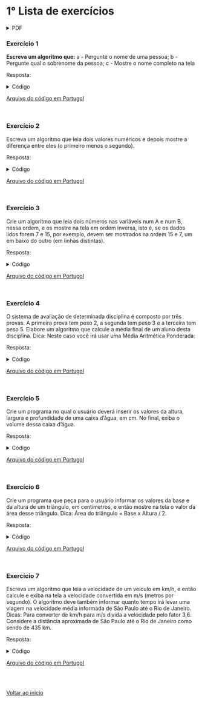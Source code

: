 # 1° Lista de exercícios 

<details>
<summary>PDF</summary>

[PDF da 1° Lista de exercícios](/Arquivos/Pdf/Lista%201.pdf)

</details>

### Exercício 1
**Escreva um algoritmo que:**
a - Pergunte o nome de uma pessoa;
b - Pergunte qual o sobrenome da pessoa;
c - Mostre o nome completo na tela

Resposta:

<details>
<summary>Código</summary>

```portugol
programa
{
	cadeia nome, sobre_nome
	inteiro idade
	
	
	funcao inicio()
	{
		/* Solicitando informações */
		escreva("Digite seu primeiro nome: ")
		leia(nome)
		escreva("Digite o seu sobrenome: ")
		leia(sobre_nome)
		escreva("Digite sua idade: ")
		leia(idade)
		
		/*Mostrando infornações na tela*/
		escreva("\nSeu nome é: ", nome," ", sobre_nome, ", e sua idade é: ", idade, " anos.")
		
	}
}
```

</details>

[Arquivo do código em Portugol](/Arquivos/C%C3%B3digo/Lista%201%20Ex%201.por)

<br>

### Exercício 2
Escreva um algoritmo que leia dois valores numéricos e depois mostre a diferença entre eles (o primeiro menos o segundo).

Resposta:

<details>
<summary>Código</summary>

```portugol
programa
{
	real num_1, num_2, soma, sub, mult, div,resto
	caracter operacao
	
	funcao inicio()
	{	
		/* Solicitação de dados */
		escreva("Escreva o primeiro número: ")
		leia(num_1)
		escreva("Escreva o primeiro número: ")
		leia(num_2)
		escreva("\nEscolha a operação -> 1-Soma, 2-Subtração, 3-Multiplicação, 4-Divisão: ")
		leia(operacao)	

		/* Criando as operações */
		soma = num_1 + num_2
		sub = num_1 - num_2
		mult = num_1 * num_2
		div = num_1 / num_2
		
 
		/* Mostrando resultado dependendo da operação */
		se(operacao == '1'){
			escreva("\nOs números são: ", num_1, " e: ", num_2, ", e a operação escolhida foi a Soma\n")
			escreva("A soma dos números é: ", soma,"\n")
		}
		senao se(operacao == '2'){
			escreva("\nOs números são: ", num_1, " e: ", num_2, ", e a operação escolhida foi a Subtração\n")
			escreva("A subtração do primeiro número pelo segundo é: ", sub,"\n")
		}
		senao se(operacao == '3'){
			escreva("\nOs números são: ", num_1, " e: ", num_2, ", e a operação escolhida foi a Multiplicação\n")
			escreva("O resultado da multiplicação é: ", mult,"\n")
		}
		senao se(operacao == '4'){
			escreva("\nOs números são: ", num_1, " e: ", num_2, ", e a operação escolhida foi a Divisão\n")
			escreva("O resultado da divisãodo primeiro número pelo segundo é: ", div,"\n")
		}
		senao{
			escreva ("\nErro !!! Essa não foi uma opção válida. Refaça o processo e escolha 1, 2, 3 ou 4 para executar operações.\n")
		}
	}
}
```

</details>

[Arquivo do código em Portugol](/Arquivos/C%C3%B3digo/Lista%201%20Ex%202.por)

<br>

### Exercício 3
Crie um algoritmo que leia dois números nas variáveis num A e num B, nessa ordem, e os mostre na tela em ordem inversa, isto é, se os dados lidos forem 7 e 15, por exemplo, devem ser mostrados na ordem 15 e 7, um em baixo do outro (em linhas distintas).

Resposta:

<details>
<summary>Código</summary>

```portugol
programa
{
	inteiro num_a, num_b
	
	funcao inicio()
	{
		/* Solicitando dados de entrada */
		escreva("Escreva o 1° número: ")
		leia(num_a)
		escreva("Escreva o 2° número: ")
		leia(num_b)

		/* Mostrando os dados na tela */
		se(num_a != num_b){
			escreva("\nO segundo número digitado é: ", num_b,"\n")
			escreva("O primeiro número digitado é: ", num_a,"\n")
		}
		senao{
			escreva("\nErro!!! O segundo número deve ser diferente do primeiro.\n")
		}
	}
}
```

</details>

[Arquivo do código em Portugol](/Arquivos/C%C3%B3digo/Lista%201%20Ex%203.por)

<br>

### Exercício 4
O sistema de avaliação de determinada disciplina é composto por três provas. A primeira prova tem peso 2, a segunda tem peso 3 e a terceira tem peso 5. Elabore um algoritmo que calcule a média final de um aluno desta disciplina. Dica: Neste caso você irá usar uma Média Aritmética Ponderada:

Resposta:

<details>
<summary>Código</summary>

```portugol
programa
{
	/* Criando as variáveis */
	real prova_1, prova_2, prova_final, trab_1, trab_2, trab_final, media_ponderada
	
	funcao inicio()
	{	
		/* Pegando os valores */
		escreva("Escreva a nota do trabalho 1 (Peso 1): ")
		leia(trab_1)
		
		escreva("Escreva a nota da prova 1 (Peso 2): ")
		leia(prova_1)
		
		escreva("Escreva a nota do trabalho 2 (Peso 2): ")
		leia(trab_2)
		
		escreva("Escreva a nota da prova 2 (Peso 3): ")
		leia(prova_2)
		
		escreva("Escreva a nota do trabalho final (Peso 3): ")
		leia(trab_final)
		
		escreva("Escreva a nota da prova final (Peso 5): ")
		leia(prova_final)

		/* Estabelecendo a média ponderada de notas */
		media_ponderada = (((trab_1 * 1) + (prova_1 * 2) + (trab_2 * 2) + (prova_2 * 3) + (trab_final * 3) + (prova_final * 5)) / (1 + 2 + 2 + 3 + 3 + 5))

		/* Escrevendo resultado na tela */
		se(media_ponderada >= 7){
			escreva("\nParabens !!! Você esta aprovado.\n")	
		}
		senao se(media_ponderada >=4 e media_ponderada < 7 ){
			escreva("\nRecuperação. Não desanime que ainda da pra passar.\n")
		}
		senao{
			escreva("\nReprovado. Tente novamente ano que vem.\n")
		}
		escreva("A média final é: ", media_ponderada)
	}
}
```

</details>

[Arquivo do código em Portugol](/Arquivos/C%C3%B3digo/Lista%201%20Ex%204.por)

<br>

### Exercício 5
Crie um programa no qual o usuário deverá inserir os valores da altura, largura e profundidade de uma caixa d’água, em cm. No final, exiba o volume dessa caixa d’água.

Resposta:

<details>
<summary>Código</summary>

```portugol
programa
{
	real altura, largura, profund, vol
	funcao inicio()
	{	
		/* Solicitando valores */
		escreva("Insira a altura da caixa em cm: ")
		leia(altura)
		escreva("Insira a largura da caixa em cm: ")
		leia(largura)
		escreva("Insira a produndidade da caixa em cm: ")
		leia(profund)

		/* Fazendo a formula para calcular volume */
		vol = altura * largura * profund

		/* Escrevendo os dados  na tela*/
		escreva("\nA altura da caixa é: ", altura,"\n")
		escreva("A largura da caixa é: ", largura,"\n")
		escreva("A profundidade da caixa é: ", profund,"\n")
		escreva("O volume da caixa é: ", vol,"cm .\n")
	}
}
```

</details>

[Arquivo do código em Portugol](/Arquivos/C%C3%B3digo/Lista%201%20Ex%205.por)

<br>

### Exercício 6

Crie um programa que peça para o usuário informar os valores da base e da altura de um triângulo, em centímetros, e então mostre na tela o valor da área desse triângulo. Dica: Área do triângulo = Base x Altura / 2.

Resposta:

<details>
<summary>Código</summary>

```portugol
programa
{	
	/* Criando as variáveis */
	real base, altura, area_do_tri
	
	funcao inicio()
	{	
		/* Solicitando valores de base e altura */
		escreva("Insira o valor da base em cm: ")
		leia(base)
		escreva("Insira o valor da altura em cm: ")
		leia(altura)

		/* Formula para calcular a base */
		area_do_tri = (base * altura) / 2 

		/* Exibindo valores na tela */
		escreva("\nO valor da base é: ", base,"cm. E a altura é: ",altura,"cm.\n")
		escreva("A base desse triangulo é: ",area_do_tri,"cm. \n" )
		
	}
}
```

</details>

[Arquivo do código em Portugol](/Arquivos/C%C3%B3digo/Lista%201%20Ex%206.por)

<br>

### Exercício 7
Escreva um algoritmo que leia a velocidade de um veículo em km/h, e então calcule e exiba na tela a velocidade convertida em m/s (metros por segundo). O algoritmo deve também informar quanto tempo irá levar uma viagem na velocidade média informada de São Paulo até o Rio de Janeiro. Dicas: Para converter de km/h para m/s divida a velocidade pelo fator 3,6. Considere a distância aproximada de São Paulo até o Rio de Janeiro como sendo de 435 km.

Resposta:

<details>
<summary>Código</summary>

```portugol
programa
{
	/* Criando as variáveis */
	real veloc, metro_por_segundo, distancia, tempo
	cadeia cid_atual, cid_final  
	
	funcao inicio()
	{
		/* Solicitando entradas */
		escreva("Escreva a velocidade do veiculo em Km/h: ")
		leia(veloc)
		escreva("Qual é a sitade que você esta ?: ")
		leia(cid_atual)
		escreva("Qual é a sitade que você vai ?: ")
		leia(cid_final)
		escreva("Qual é a distancia que você vai percorrer em metros: ")
		leia(distancia)
		
		/* Convertendo Km/s para m/s */
		metro_por_segundo = veloc / 3.6
		tempo = distancia / veloc

		

		/* Mostrando informações na tela */
		escreva("\nA sua velocidade é de: ", metro_por_segundo, " m/s.\n")
		escreva("A cidade atual é: ",cid_atual, ", e você quer ir o para: ",cid_final, ".\n")
		escreva("A distencia a ser percorrida é de: ", distancia, " metros.\n")
		escreva("Você levará: ",tempo,  " de tempo.\n")
		
		
	}
} 
```

</details>

[Arquivo do código em Portugol](/Arquivos/C%C3%B3digo/Lista%201%20Ex%207.por)

<br>

<br>

[Voltar ao inicio](/README.md)